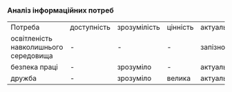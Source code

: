 ### Аналіз інформаційних потреб
<table>
    </thead>
      <tr>
       <td>Потреба</td>
       <td>доступність</td>
       <td>зрозумілість</td>
       <td>цінність</td>
       <td>актуальність</td>
      <tr>
    </thead>
      <tr>
       <td>освітленість навколишнього середовища</td>
       <td>-</td>
       <td>-</td>
       <td>-</td>
       <td>запізно</td>
      <tr>
       <tr>
       <td>безпека праці</td>
       <td>-</td>
       <td>зрозуміло</td>
       <td>-</td>
       <td>актуально</td>
      <tr>
      <tr>
       <tr>
       <td>дружба</td>
       <td>-</td>
       <td>зрозуміло</td>
       <td>велика</td>
       <td>актуально</td>
      <tr>
